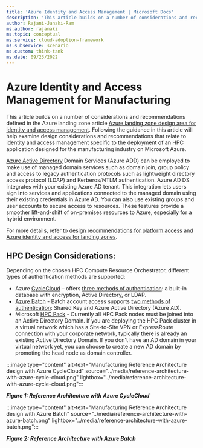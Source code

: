 ```yaml
---
title: 'Azure Identity and Access Management | Microsoft Docs'
description: 'This article builds on a number of considerations and recommendations defined in the Azure landing zone article Azure landing zone design area for identity and access management in manufacturing environments.'
author: Rajani-Janaki-Ram
ms.author: rajanaki
ms.topic: conceptual
ms.service: cloud-adoption-framework
ms.subservice: scenario
ms.custom: think-tank
ms.date: 09/23/2022
---
```


# Azure Identity and Access Management for Manufacturing

This article builds on a number of considerations and recommendations defined in the Azure landing zone article [Azure landing zone design area for identity and access management](/azure/cloud-adoption-framework/ready/landing-zone/design-area/identity-access). Following the guidance in this article will help examine design considerations and recommendations that relate to identity and access management specific to the deployment of an HPC application designed for the manufacturing industry on Microsoft Azure.

[Azure Active Directory](/azure/active-directory-domain-services/overview) Domain Services (Azure ADD) can be employed to make use of managed domain services such as domain join, group policy and access to legacy authentication protocols such as lightweight directory access protocol (LDAP) and Kerberos/NTLM authentication. Azure AD DS integrates with your existing Azure AD tenant. This integration lets users sign into services and applications connected to the managed domain using their existing credentials in Azure AD. You can also use existing groups and user accounts to secure access to resources. These features provide a smoother lift-and-shift of on-premises resources to Azure, especially for a hybrid environment.

For more details, refer to [design recommendations for platform access](/azure/cloud-adoption-framework/ready/landing-zone/design-area/identity-access-platform-access#design-recommendations-for-platform-access) and [Azure identity and access for landing zones](/azure/cloud-adoption-framework/ready/landing-zone/design-area/identity-access-landing-zones).

## HPC Design Considerations:

Depending on the chosen HPC Compute Resource Orchestrator, different types of authentication methods are supported:

 - Azure [CycleCloud](/azure/cyclecloud/overview?view=cyclecloud-8&preserve-view=true) – offers [three methods of authentication](/azure/cyclecloud/how-to/user-authentication?view=cyclecloud-8&preserve-view=true): a built-in database with encryption, Active Directory, or LDAP.
 - [Azure Batch](/azure/batch/batch-technical-overview) - Batch account access supports [two methods of authentication](/azure/batch/security-best-practices): Shared Key and Azure Active Directory (Azure AD).
 - Microsoft [HPC Pack](/azure/cyclecloud/hpcpack?view=cyclecloud-8&preserve-view=true) - Currently all HPC Pack nodes must be joined into an Active Directory Domain. If you are deploying the HPC Pack cluster in a virtual network which has a Site-to-Site VPN or ExpressRoute connection with your corporate network, typically there is already an existing Active Directory Domain. If you don't have an AD domain in your virtual network yet, you can choose to create a new AD domain by promoting the head node as domain controller.

:::image type="content" alt-text="Manufacturing Reference Architecture design with Azure CycleCloud" source="../media/reference-architecture-with-azure-cycle-cloud.png" lightbox="../media/reference-architecture-with-azure-cycle-cloud.png":::

***Figure 1: Reference Architecture with Azure CycleCloud***

:::image type="content" alt-text="Manufacturing Reference Architecture design with Azure Batch" source="../media/reference-architecture-with-azure-batch.png" lightbox="../media/reference-architecture-with-azure-batch.png":::

***Figure 2: Reference Architecture with Azure Batch***
